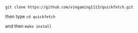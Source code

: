 `git clone https://github.com/vingaming1113/quickfetch.git`

then type `cd quickfetch`

and then `make install`
